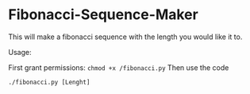 # Fibonacci-Sequence-Maker
This will make a fibonacci sequence with the length you would like it to.

Usage:


First grant permissions:
   ```chmod +x /fibonacci.py```
Then use the code
    
   ```./fibonacci.py [Lenght]```
    
